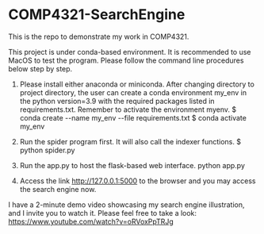 # COMP4321-SearchEngine
This is the repo to demonstrate my work in COMP4321.

This project is under conda-based environment. It is recommended to use MacOS to test the program. Please follow the command line procedures below step by step.

1.	Please install either anaconda or miniconda. After changing directory to project directory, the user can create a conda environment my_env in the python version=3.9 with the required packages listed in requirements.txt. Remember to activate the environment myenv.
$	 conda create --name my_env --file requirements.txt
$ conda activate my_env

2.	Run the spider program first. It will also call the indexer functions.
$ python spider.py
3.	Run the app.py to host the flask-based web interface.
python app.py
4.	Access the link http://127.0.0.1:5000 to the browser and you may access the search engine now.

I have a 2-minute demo video showcasing my search engine illustration, and I invite you to watch it. Please feel free to take a look:
https://www.youtube.com/watch?v=oRVoxPpTRJg
